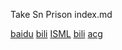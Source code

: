 <p>Take Sn Prison index.md</p>
<a href="https://www.baidu.com">baidu</a>
<a href="https://www.bilibili.com">bili</a>
<a href="https://www.internationalsaimoe.com">ISML</a>
<a href="https://play2048.com">bili</a>
<a href="http://agefans.tv">acg</a>
